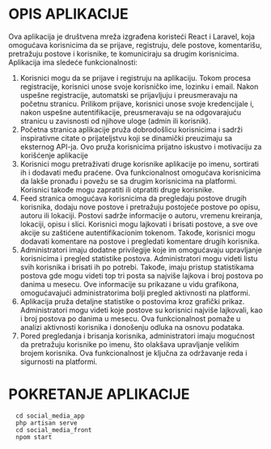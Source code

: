# OPIS APLIKACIJE 
 Ova aplikacija je društvena mreža izgrađena koristeći React i Laravel, koja omogućava korisnicima da se prijave, registruju, dele postove, komentarišu, pretražuju postove i korisnike, te komuniciraju sa drugim korisnicima. Aplikacija ima sledeće funkcionalnosti:
1. Korisnici mogu da se prijave i registruju na aplikaciju. Tokom procesa registracije, korisnici unose svoje korisničko ime, lozinku i email. Nakon uspešne registracije, automatski se prijavljuju i preusmeravaju na početnu stranicu. Prilikom prijave, korisnici unose svoje kredencijale i, nakon uspešne autentifikacije, preusmeravaju se na odgovarajuću stranicu u zavisnosti od njihove uloge (admin ili korisnik).
2. Početna stranica aplikacije pruža dobrodošlicu korisnicima i sadrži inspirativne citate o prijateljstvu koji se dinamički preuzimaju sa eksternog API-ja. Ovo pruža korisnicima prijatno iskustvo i motivaciju za korišćenje aplikacije
3. Korisnici mogu pretraživati druge korisnike aplikacije po imenu, sortirati ih i dodavati među praćene. Ova funkcionalnost omogućava korisnicima da lakše pronađu i povežu se sa drugim korisnicima na platformi. Korisnici takođe mogu zapratiti ili otpratiti druge korisnike.
4. Feed stranica omogućava korisnicima da pregledaju postove drugih korisnika, dodaju nove postove i pretražuju postojeće postove po opisu, autoru ili lokaciji. Postovi sadrže informacije o autoru, vremenu kreiranja, lokaciji, opisu i slici. Korisnici mogu lajkovati i brisati postove, a sve ove akcije su zaštićene autentifikacionim tokenom. Takođe, korisnici mogu dodavati komentare na postove i pregledati komentare drugih korisnika.
5. Administratori imaju dodatne privilegije koje im omogućavaju upravljanje korisnicima i pregled statistike postova. Administratori mogu videti listu svih korisnika i brisati ih po potrebi. Takođe, imaju pristup statistikama postova gde mogu videti top tri posta sa najviše lajkova i broj postova po danima u mesecu. Ove informacije su prikazane u vidu grafikona, omogućavajući administratorima bolji pregled aktivnosti na platformi.
6. Aplikacija pruža detaljne statistike o postovima kroz grafički prikaz. Administratori mogu videti koje postove su korisnici najviše lajkovali, kao i broj postova po danima u mesecu. Ova funkcionalnost pomaže u analizi aktivnosti korisnika i donošenju odluka na osnovu podataka.
7. Pored pregledanja i brisanja korisnika, administratori imaju mogućnost da pretražuju korisnike po imenu, što olakšava upravljanje velikim brojem korisnika. Ova funkcionalnost je ključna za održavanje reda i sigurnosti na platformi.


# POKRETANJE APLIKACIJE 

      cd social_media_app
      php artisan serve
      cd social_media_front
      npom start

